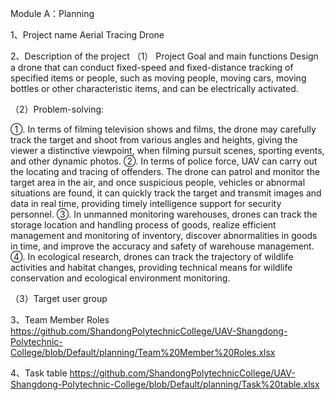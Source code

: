 Module A：Planning

1、Project name
Aerial Tracing Drone

2、Description of the project
（1） Project Goal and main functions
Design a drone that can conduct fixed-speed and fixed-distance tracking of specified items or people, such as moving people, moving cars, moving bottles or other characteristic items, and can be electrically activated.

（2）Problem-solving: 

①. In terms of filming television shows and films, the drone may carefully track the target and shoot from various angles and heights, giving the viewer a distinctive viewpoint, when filming pursuit scenes, sporting events, and other dynamic photos.
②. In terms of police force, UAV can carry out the locating and tracing of offenders. The drone can patrol and monitor the target area in the air, and once suspicious people, vehicles or abnormal situations are found, it can quickly track the target and transmit images and data in real time, providing timely intelligence support for security personnel.
③. In unmanned monitoring warehouses, drones can track the storage location and handling process of goods, realize efficient management and monitoring of inventory, discover abnormalities in goods in time, and improve the accuracy and safety of warehouse management.
④. In ecological research, drones can track the trajectory of wildlife activities and habitat changes, providing technical means for wildlife conservation and ecological environment monitoring.

（3）Target user group


3、Team Member Roles
https://github.com/ShandongPolytechnicCollege/UAV-Shangdong-Polytechnic-College/blob/Default/planning/Team%20Member%20Roles.xlsx

4、Task table
https://github.com/ShandongPolytechnicCollege/UAV-Shangdong-Polytechnic-College/blob/Default/planning/Task%20table.xlsx
